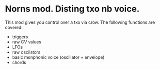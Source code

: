 # Norns mod. Disting txo nb voice.

This mod gives you control over a txo via crow. The following functions are covered:
* triggers 
* raw CV values 
* LFOs 
* raw oscilators 
* basic monphonic voice (oscillator + envelope)
* chords
